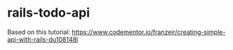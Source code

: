 # rails-todo-api

Based on this tutorial: https://www.codementor.io/franzejr/creating-simple-api-with-rails-du108148l
